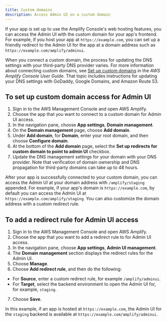 ```yaml
---
title: Custom domains
description: Access Admin UI on a custom domain
---
```


If your app is set up to use the Amplify Console's web hosting features, you can access the Admin UI with the custom domain for your app's frontend. For example, if you host your app at `https://example.com`, you can set up a friendly redirect to the Admin UI for the app at a domain address such as `https://example.com/amplify/adminui`.

When you connect a custom domain, the process for updating the DNS settings with your third-party DNS provider varies.  For more information about connecting custom domains, see [Set up custom domains](https://docs.aws.amazon.com/amplify/latest/userguide/custom-domains.html) in the *AWS Amplify Console User Guide*. That topic includes instructions for updating your DNS settings with GoDaddy, Google Domains, and Amazon Route 53.

## To set up custom domain access for Admin UI
1. Sign in to the AWS Management Console and open AWS Amplify.
2. Choose the app that you want to connect to a custom domain for Admin UI access.
3. In the navigation pane, choose **App settings**, **Domain management**.
4. On the **Domain management** page, choose **Add domain**.
5. Under **Add domain**, for **Domain**, enter your root domain, and then choose **Configure domain**.
6. At the bottom of the **Add domain** page, select the **Set up redirects for custom domain to point to admin UI** checkbox. 
7. Update the DNS management settings for your domain with your DNS provider. Note that verification of domain ownership and DNS propagation for third-party domains can take up to 48 hours.

After your app is successfully connected to your custom domain, you can access the Admin UI at your domain address with `/amplify/staging` appended. For example, if your app's domain is `https://example.com`, by default you can access the Admin UI at `https://example.com/amplify/staging`. You can also customize the domain address with a custom redirect rule. 

## To add a redirect rule for Admin UI access
1. Sign in to the AWS Management Console and open AWS Amplify.
2. Choose the app that you want to add a redirect rule to for Admin UI access.
3. In the navigation pane, choose **App settings**, **Admin UI management**.
4. The **Domain management** section displays the redirect rules for the Admin UI.
5. Choose **Manage**.
6. Choose **Add redirect rule**, and then do the following:
  * For **Source**, enter a custom redirect rule, for example `/amplify/adminui`. 
  * For **Target**, select the backend environment to open the Admin UI for, for example, `staging`.
7. Choose **Save**.

In this example, if an app is hosted at `https://example.com`, the Admin UI for the `staging` backend is available at `https://example.com/amplify/adminui`.

